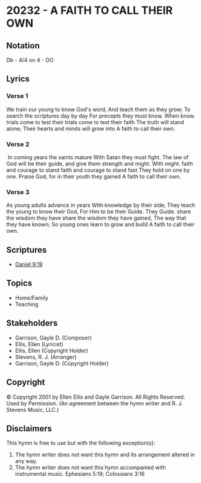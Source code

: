 # 20232 - A FAITH TO CALL THEIR OWN

## Notation

Db - 4/4 on 4 - DO

## Lyrics

### Verse 1

We train our young to know God's word, And teach them as they grow; To search the scriptures day by day For precepts they must know. When know. trials come to test their trials  come to test their faith The truth will stand alone; Their hearts and minds will grow into A faith to call their own. 

### Verse 2

 In coming years the saints mature With Satan they must fight. The law of God will be their guide, and give them strength and might. With might. faith and courage to stand faith and courage to stand fast They hold on one by one. Praise God, for in their youth they gained A faith to call their own.

### Verse 3

As young adults advance in years With knowledge by their side; They teach the young to know their God, For Him to be their Guide.  They Guide. share the wisdom they have share the wisdom they have gained, The way that they have known; So young ones learn to grow and build A faith to call their own. 


## Scriptures

- [Daniel 9:19](https://www.biblegateway.com/passage/?search=Daniel%209%3A19)

## Topics

- Home/Family
- Teaching

## Stakeholders

- Garrison, Gayle D. (Composer)
- Ellis, Ellen (Lyricist)
- Ellis, Ellen (Copyright Holder)
- Stevens, R. J. (Arranger)
- Garrison, Gayle D. (Copyright Holder)

## Copyright

© Copyright 2001 by  Ellen Ellis and Gayle Garrison.  All Rights Reserved. Used by Permission.
(An agreement between the hymn writer and R. J. Stevens Music, LLC.)

## Disclaimers

This hymn is free to use but with the following exception(s):
1. The hymn writer does not want this hymn and its arrangement altered in any way.
2. The hymn writer does not want this hymn accompanied with instrumental music.
Ephesians 5:19; Colossians 3:16

